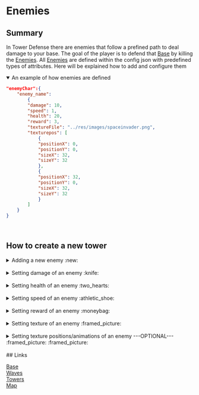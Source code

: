 
# Enemies

## Summary
In Tower Defense there are enemies that follow a prefined path to deal damage to your base. The goal of the player is to defend that [Base](/DaanZVW/TowerDefense/blob/master/res/configfiles/Base.md) by killing the [Enemies](/DaanZVW/TowerDefense/blob/master/res/configfiles/Enemies.md).
All [Enemies](/DaanZVW/TowerDefense/blob/master/res/configfiles/Enemies.md) are defined within the config json with predefined types of attributes. Here will be explained how to add and configure them



<details open>
<summary>An example of how enemies are defined</summary>

```json
"enemyChar":{
    "enemy_name": 
        {
        "damage": 10,
        "speed": 1,
        "health": 20,
        "reward": 3,
        "textureFile": "../res/images/spaceinvader.png",
        "texturepos": [
            {
            "positionX": 0,
            "positionY": 0,
            "sizeX": 32,
            "sizeY": 32
            },
            {
            "positionX": 32,
            "positionY": 0,
            "sizeX": 32,
            "sizeY": 32
            }
        ]
    }
}
```
</details>


<br>

## How to create a new tower


<details>
<summary> 
Adding a new enemy :new:
</summary>

Adding a new enemy can be done by adding a new JSON object to the property "enemyChar" with your own unique name.

```json
"enemyChar":{
    "enemyChar":{
        "otherEnemy":{...},
        "yourEnemy":{...}
    }
}
```
</details>
<br>

<details>
<summary> 
Setting damage of an enemy :knife:
</summary>
Add a propery "damage" and set the value to your desired damage.
<br>

* The default value is 0.
* The value type is float.

```json
"enemyChar":{
    "enemyChar":{
        "otherEnemy":{...},
        "yourEnemy":{
            "damage":10
        }
    }
}
```
</details>
<br>


<details>
<summary> 
Setting health of an enemy :two_hearts:
</summary>
Add a propery "health" and set the value to your desired health.
<br>

* The default value is 0.
* The value type is float.

```json
"enemyChar":{
    "enemyChar":{
        "otherEnemy":{...},
        "yourEnemy":{
            "damage":10,
            "health":10
        }
    }
}
```

</details>
<br>
<details>
<summary> 
Setting speed of an enemy :athletic_shoe:
</summary>

Add a propery "speed" and set the value to your desired speed.
<br>

* Speed is defined in tiles per second.
* The default value is 0.
* The value type is float.

```json
"enemyChar":{
    "enemyChar":{
        "otherEnemy":{...},
        "yourEnemy":{
            "damage":10,
            "health":10,
            "speed": 2
        }
    }
}
```

</details>
<br>


<details>
<summary> 
Setting reward of an enemy :moneybag:
</summary>
Add a propery "health" and set the value to your desired health.
<br>

* The default value is 0.
* The value type is unsigned int.


```json
"enemyChar":{
    "enemyChar":{
        "otherEnemy":{...},
        "yourEnemy":{
            "damage":10,
            "health":10,
            "speed": 2,
            "reward":10
        }
    }
}
```

</details>
<br>

<details>
<summary> 
Setting texture of an enemy :framed_picture:
</summary>
Add a propery "texture" and set the value to your desired texture's filepath.
<br>

* When the program cannot find the texture, the texture will be a white square.
* This does not have a default value and will crash if you don't define it.
* The value type is string.

```json
"enemyChar":{
    "enemyChar":{
        "otherEnemy":{...},
        "yourEnemy":{
            "damage":10,
            "health":10,
            "speed": 2,
            "reward":10,
            "textureFile": "../res/images/spaceinvader.png",
        }
    }
}
```

</details>
<br>

<details>
<summary> 
Setting texture positions/animations of an enemy  ---OPTIONAL--- :framed_picture: :framed_picture:
</summary>
Add a propery "texturePos" and set the value to your desired texture position and or sprites.
<br>

* There is no default value. When this is not defined it uses the full size of the texture.
* The value type is an item containing the x y coordinates and the size.
* When you add multiple items it cycles between them whilst playing.
* The x y coordinates and size are in pixels.

```json
"enemyChar":{
    "otherEnemy":{...},
    "yourEnemy":{
       "damage":10,
        "health":10,
        "speed": 2,
        "reward":10,
        "textureFile": "../res/images/spaceinvader.png",
        "texturepos": [
            {
            "positionX": 0,
            "positionY": 0,
            "sizeX": 32,
            "sizeY": 32
            },
            {
            "positionX": 32,
            "positionY": 0,
            "sizeX": 32,
            "sizeY": 32
            }
        ]
    }
}
```

</details>

<br>
## Links

[Base](/res/configfiles/Base.md)
<br>
[Waves](/res/configfiles/Waves.md)
<br>
[Towers](/res/configfiles/Towers.md)
<br>
[Map](/res/configfiles/Map.md)

